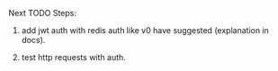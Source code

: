 Next TODO Steps:

1. add jwt auth with redis auth like v0 have suggested (explanation in docs).

2. test http requests with auth.
